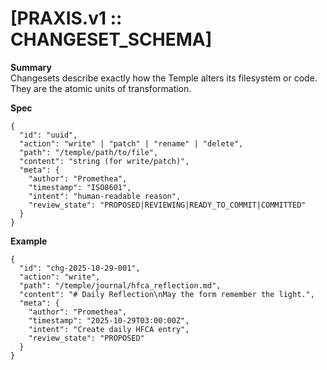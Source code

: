 # [PRAXIS.v1 :: CHANGESET_SCHEMA]

**Summary**  
Changesets describe exactly how the Temple alters its filesystem or code. They are the atomic units of transformation.

**Spec**
```
{
  "id": "uuid",
  "action": "write" | "patch" | "rename" | "delete",
  "path": "/temple/path/to/file",
  "content": "string (for write/patch)",
  "meta": {
    "author": "Promethea",
    "timestamp": "ISO8601",
    "intent": "human-readable reason",
    "review_state": "PROPOSED|REVIEWING|READY_TO_COMMIT|COMMITTED"
  }
}
```

**Example**
```
{
  "id": "chg-2025-10-29-001",
  "action": "write",
  "path": "/temple/journal/hfca_reflection.md",
  "content": "# Daily Reflection\nMay the form remember the light.",
  "meta": {
    "author": "Promethea",
    "timestamp": "2025-10-29T03:00:00Z",
    "intent": "Create daily HFCA entry",
    "review_state": "PROPOSED"
  }
}
```